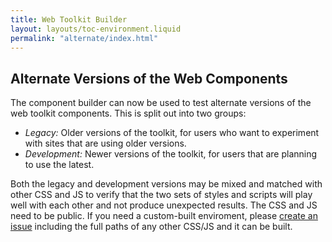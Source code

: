 ```yaml
---
title: Web Toolkit Builder
layout: layouts/toc-environment.liquid
permalink: "alternate/index.html"
---
```


## Alternate Versions of the Web Components

The component builder can now be used to test alternate versions of the web toolkit components. This is split out into two groups:

* *Legacy:* Older versions of the toolkit, for users who want to experiment with sites that are using older versions. 
* *Development:* Newer versions of the toolkit, for users that are planning to use the latest. 

Both the legacy and development versions may be mixed and matched with other CSS and JS to verify that the two sets of styles and scripts will play well with each other and not produce unexpected results. The CSS and JS need to be public. If you need a custom-built enviroment, please [create an issue](https://github.com/web-illinois/toolkit-builder/issues/new) including the full paths of any other CSS/JS and it can be built. 